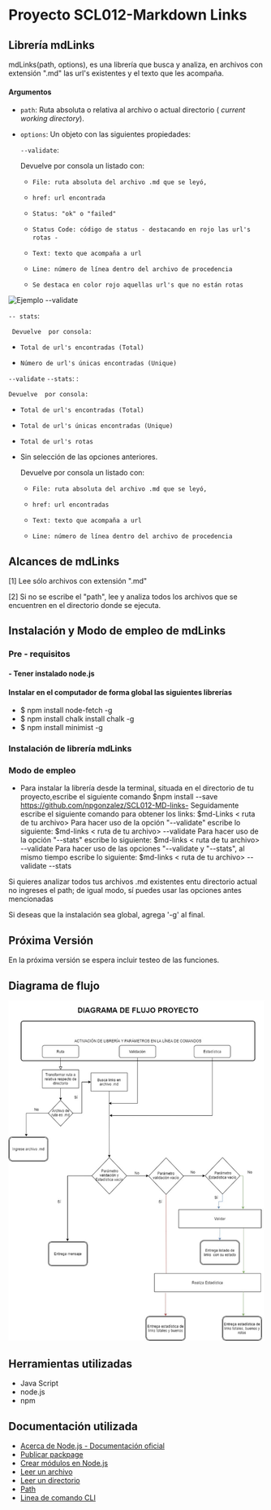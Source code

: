 # Proyecto SCL012-Markdown Links

## Librería mdLinks

mdLinks(path, options), es una librería que busca y analiza, en archivos con extensión ".md" las url's existentes y el texto que les acompaña. 

#### Argumentos

* `path`: Ruta absoluta o relativa al archivo o actual directorio ( _current working directory_).
* `options`: Un objeto con las siguientes propiedades:

     `--validate`: 
  
    Devuelve por consola un listado con:
  
  -     File: ruta absoluta del archivo .md que se leyó, 
  -     href: url encontrada
  -     Status: "ok" o "failed"
  -     Status Code: código de status - destacando en rojo las url's rotas - 
  -     Text: texto que acompaña a url
  -     Line: número de línea dentro del archivo de procedencia
  -     Se destaca en color rojo aquellas url's que no están rotas

![Ejemplo --validate](images/DiagFlujo.png)







  `-- stats`: 

     Devuelve  por consola:
  -     Total de url's encontradas (Total)
  -     Número de url's únicas encontradas (Unique)
  `--validate` `--stats`:  :  

    Devuelve  por consola:
  -     Total de url's encontradas (Total)
  -     Total de url's únicas encontradas (Unique)
  -     Total de url's rotas     

* Sin selección de las opciones anteriores.

  Devuelve por consola un listado con:
  
  -     File: ruta absoluta del archivo .md que se leyó, 
  -     href: url encontradas
  -     Text: texto que acompaña a url
  -     Line: número de línea dentro del archivo de procedencia
  

## Alcances de mdLinks
[1] Lee sólo archivos con extensión ".md"

[2] Si no se escribe el "path", lee y analiza todos los archivos que se encuentren en el directorio donde se ejecuta.

## Instalación y Modo de empleo de mdLinks
### Pre - requisitos
#### - Tener instalado node.js
####  Instalar en el computador de forma global las siguientes librerías
* $ npm install node-fetch -g 
* $ npm install chalk install chalk -g
* $ npm install minimist -g

### Instalación de librería mdLinks


### Modo de empleo 
* Para instalar la librería desde la terminal, situada en el directorio de tu proyecto,escribe el siguiente comando
$npm install --save https://github.com/npgonzalez/SCL012-MD-links-
Seguidamente escribe el siguiente comando para obtener los links:
$md-Links < ruta de tu archivo>
Para hacer uso de la opción "--validate" escribe lo siguiente:
$md-links < ruta de tu archivo> --validate
Para hacer uso de la opción "--stats" escribe lo siguiente:
$md-links < ruta de tu archivo> --validate
Para hacer uso de las opciones "--validate y "--stats", al mismo tiempo escribe lo siguiente:
$md-links < ruta de tu archivo> --validate --stats

Si quieres analizar todos tus archivos .md existentes entu directorio actual no ingreses el path; de igual modo, sí puedes usar las opciones antes mencionadas

Si deseas que la instalación sea global, agrega '-g' al final.

## Próxima Versión
En la próxima versión se espera incluir testeo  de las funciones.

## Diagrama de flujo

![Aplicación](images/DiagFlujo.jpg)

## Herramientas utilizadas
* Java Script
* node.js
* npm

## Documentación utilizada
* [Acerca de Node.js - Documentación oficial](https://nodejs.org/es/about/)
* [Publicar packpage](https://docs.npmjs.com/getting-started/publishing-npm-packages)
* [Crear módulos en Node.js](https://docs.npmjs.com/getting-started/publishing-npm-packages)
* [Leer un archivo](https://nodejs.org/api/fs.html#fs_fs_readfile_path_options_callback)
* [Leer un directorio](https://nodejs.org/api/fs.html#fs_fs_readdir_path_options_callback)
* [Path](https://nodejs.org/api/path.html)
* [Linea de comando CLI](https://medium.com/netscape/a-guide-to-create-a-nodejs-command-line-package-c2166ad0452e)